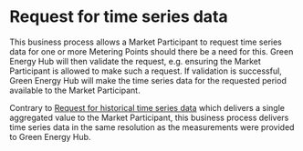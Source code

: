 # Request for time series data

This business process allows a Market Participant to request time series data for one or more Metering Points should there be a need for this. Green Energy Hub will then validate the request, e.g. ensuring the Market Participant is allowed to make such a request. If validation is successful, Green Energy Hub will make the time series data for the requested period available to the Market Participant.

Contrary to [Request for historical time series data](https://github.com/Energinet-DataHub/geh-timeseries/blob/main/docs/business-processes/request-for-historical-time-series-data.md) which delivers a single aggregated value to the Market Participant, this business process delivers time series data in the same resolution as the measurements were provided to Green Energy Hub.
